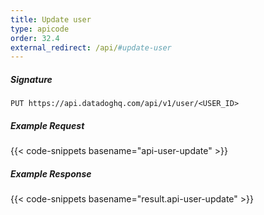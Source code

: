 ```yaml
---
title: Update user
type: apicode
order: 32.4
external_redirect: /api/#update-user
---
```



##### Signature
`PUT https://api.datadoghq.com/api/v1/user/<USER_ID>`
##### Example Request
{{< code-snippets basename="api-user-update" >}}
##### Example Response
{{< code-snippets basename="result.api-user-update" >}}
